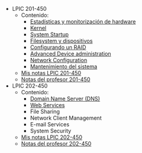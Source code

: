 - LPIC 201-450
	- Contenido:
		- [Estadísticas y monitorización de hardware](./LPIC_201-450/101_Estadísticas_Hardware.md)
		- [Kernel](./LPIC_201-450/102_Kernel.md)
		- [System Startup](./LPIC_201-450/102_Kernel.md)
		- [Filesystem y dispositivos](./LPIC_201-450/103_System_startup.md)
		- [Configurando un RAID](./LPIC_201-450/104_Filesystem_and_Devices.md)
		- [Advanced Device administration](./LPIC_201-450/105_Advanced_device_adminnistration.md)
		- [Network Configuration](./LPIC_201-450/106_Network_configuration.md)
		- [Mantenimiento del sistema](./LPIC_201-450/107_Mantenimiento_del_sistema.md)
	- [Mis notas LPIC 201-450](100_Indice_LPIC-201_by_Guillem_Barulls.md)
	-  [Notas del profesor 201-450](Index_Teacher_Course_201(Udemy).md)
- LPIC 202-450
	- Contenido:
		- [Domain Name Server (DNS)](201_Domain_Name_Server.md)
		- [Web Services](202_Web_Services.md)
		- File Sharing
		- Network Client Management
		- E-mail Services
		- System Security
	- [Mis notas LPIC 202-450](200_Indice_LPIC-202_by_Guillem_Barulls.md)
	-  [Notas del profesor 202-450](Index_Teacher_Course_202(Udemy).md)